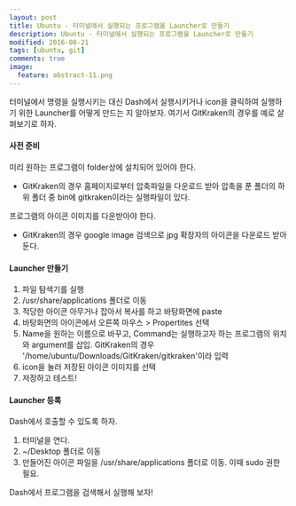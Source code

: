```yaml
---
layout: post
title: Ubuntu - 터미널에서 실행되는 프로그램을 Launcher로 만들기
description: Ubuntu - 터미널에서 실행되는 프로그램을 Launcher로 만들기
modified: 2016-08-21
tags: [ubuntu, git]
comments: true
image:
  feature: abstract-11.png
---
```

터미널에서 명령을 실행시키는 대신 Dash에서 실행시키거나 icon을 클릭하여 실행하기 위한 Launcher를 어떻게 만드는 지 알아보자. 
여기서 GitKraken의 경우를 예로 살펴보기로 하자. 

#### 사전 준비

미리 원하는 프로그램이 folder상에 설치되어 있어야 한다. 

- GitKraken의 경우 홈페이지로부터 압축파일을 다운로드 받아 압축을 푼 폴더의 하위 폴더 중 bin에 gitkraken이라는 실행파일이 있다. 

프로그램의 아이콘 이미지를 다운받아야 한다. 

- GitKraken의 경우 google image 검색으로 jpg 확장자의 아이콘을 다운로드 받아 둔다. 

#### Launcher 만들기 

1. 파일 탐색기를 실행
2. /usr/share/applications 폴더로 이동
3. 적당한 아이콘 아무거나 잡아서 복사를 하고 바탕화면에 paste
4. 바탕화면의 아이콘에서 오른쪽 마우스 > Propertites 선택
5. Name을 원하는 이름으로 바꾸고, Command는 실행하고자 하는 프로그램의 위치와 argument를 삽입. GitKraken의 경우 '/home/ubuntu/Downloads/GitKraken/gitkraken'이라 입력 
6. icon을 눌러 저장된 아이콘 이미지를 선택
7. 저장하고 테스트!

#### Launcher 등록

Dash에서 호출할 수 있도록 하자. 

1. 터미널을 연다. 
2. ~/Desktop 폴더로 이동
3. 만들어진 아이콘 파일을 /usr/share/applications 폴더로 이동. 이때 sudo 권한 필요. 

Dash에서 프로그램을 검색해서 실행해 보자! 
